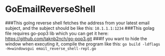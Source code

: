 # GoEmailReverseShell
###This golng reverse shell fetches the address from your latest email subject, and the subject should be like this:
```10.1.1.1:1234```
###This golag file requires go-pop3 lib which you can get it here:
https://github.com/taknb2nch/go-pop3.git
###If you want to hide the window when executing it, compile the program like this:
```go build -ldflags -H=windowsgui email_reverse_shell-repl.go```
